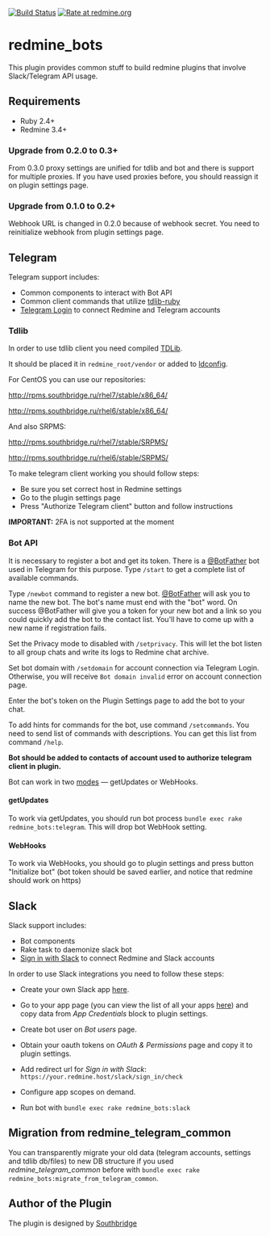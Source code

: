 [![Build Status](https://travis-ci.org/centosadmin/redmine_bots.svg?branch=master)](https://travis-ci.org/centosadmin/redmine_bots)
[![Rate at redmine.org](http://img.shields.io/badge/rate%20at-redmine.org-blue.svg?style=flat)](http://www.redmine.org/plugins/redmine_bots)

# redmine_bots

This plugin provides common stuff to build redmine plugins that involve Slack/Telegram API usage.

## Requirements

* Ruby 2.4+
* Redmine 3.4+

### Upgrade from 0.2.0 to 0.3+

From 0.3.0 proxy settings are unified for tdlib and bot and there is support for multiple proxies.
If you have used proxies before, you should reassign it on plugin settings page.

### Upgrade from 0.1.0 to 0.2+

Webhook URL is changed in 0.2.0 because of webhook secret. You need to reinitialize webhook from plugin settings page.

## Telegram

Telegram support includes:

* Common components to interact with Bot API
* Common client commands that utilize [tdlib-ruby](https://github.com/centosadmin/tdlib-ruby)
* [Telegram Login](https://core.telegram.org/widgets/login) to connect Redmine and Telegram accounts

### Tdlib
In order to use tdlib client you need compiled [TDLib](https://github.com/tdlib/td).

  It should be placed it in `redmine_root/vendor` or added to [ldconfig](https://www.systutorials.com/docs/linux/man/8-ldconfig/).

  For CentOS you can use our repositories:

  http://rpms.southbridge.ru/rhel7/stable/x86_64/

  http://rpms.southbridge.ru/rhel6/stable/x86_64/

  And also SRPMS:

  http://rpms.southbridge.ru/rhel7/stable/SRPMS/

  http://rpms.southbridge.ru/rhel6/stable/SRPMS/
  
To make telegram client working you should follow steps:

* Be sure you set correct host in Redmine settings
* Go to the plugin settings page
* Press "Authorize Telegram client" button and follow instructions

**IMPORTANT:** 2FA is not supported at the moment

### Bot API

It is necessary to register a bot and get its token.
There is a [@BotFather](https://telegram.me/botfather) bot used in Telegram for this purpose.
Type `/start` to get a complete list of available commands.

Type `/newbot` command to register a new bot.
[@BotFather](https://telegram.me/botfather) will ask you to name the new bot. The bot's name must end with the "bot" word.
On success @BotFather will give you a token for your new bot and a link so you could quickly add the bot to the contact list.
You'll have to come up with a new name if registration fails.

Set the Privacy mode to disabled with `/setprivacy`. This will let the bot listen to all group chats and write its logs to Redmine chat archive.

Set bot domain with `/setdomain` for account connection via Telegram Login. Otherwise, you will receive `Bot domain invalid` error on account connection page.

Enter the bot's token on the Plugin Settings page to add the bot to your chat.

To add hints for commands for the bot, use command `/setcommands`. You need to send list of commands with descriptions. You can get this list from command `/help`.

**Bot should be added to contacts of account used to authorize telegram client in plugin.**

Bot can work in two [modes](https://core.telegram.org/bots/api#getting-updates) — getUpdates or WebHooks.

#### getUpdates

To work via getUpdates, you should run bot process `bundle exec rake redmine_bots:telegram`.
This will drop bot WebHook setting.


#### WebHooks

To work via WebHooks, you should go to plugin settings and press button "Initialize bot"
(bot token should be saved earlier, and notice that redmine should work on https)

## Slack

Slack support includes:

* Bot components
* Rake task to daemonize slack bot
* [Sign in with Slack](https://api.slack.com/docs/sign-in-with-slack) to connect Redmine and Slack accounts

In order to use Slack integrations you need to follow these steps:

* Create your own Slack app [here](https://api.slack.com/apps?new_app=1).

* Go to your app page (you can view the list of all your apps [here](https://api.slack.com/apps)) and copy data from *App Credentials* block to plugin settings.

* Create bot user on *Bot users* page.

* Obtain your oauth tokens on *OAuth & Permissions* page and copy it to plugin settings.

* Add redirect url for *Sign in with Slack*: `https://your.redmine.host/slack/sign_in/check`

* Configure app scopes on demand.

* Run bot with `bundle exec rake redmine_bots:slack`

## Migration from redmine_telegram_common

You can transparently migrate your old data (telegram accounts, settings and tdlib db/files) to new DB structure if you used *redmine_telegram_common* before with `bundle exec rake redmine_bots:migrate_from_telegram_common`.


## Author of the Plugin

The plugin is designed by [Southbridge](https://southbridge.io)
